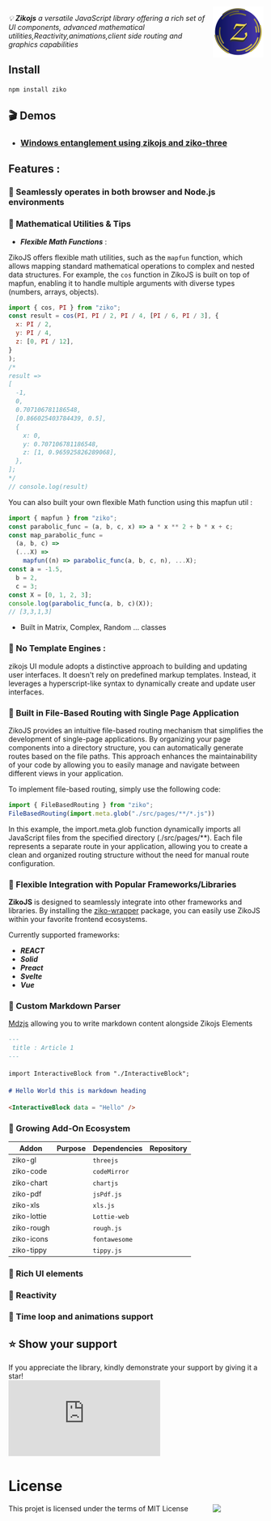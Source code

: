 <img src="docs/assets/logo-200.svg" width="100" align="right" alt="zikojs logo">

*💡 **Zikojs** a versatile JavaScript library offering a rich set of UI components, advanced mathematical utilities,Reactivity,animations,client side routing and graphics capabilities* 

## Install 
```bash
npm install ziko
```
## 🎬 Demos 
- ### [  Windows entanglement using zikojs and ziko-three ](https://www.linkedin.com/feed/update/urn:li:activity:7144023650394918913/) 

## Features :

### 🔰 Seamlessly operates in both browser and Node.js environments

### 🔰 Mathematical Utilities & Tips

- ***Flexible Math Functions*** : 

ZikoJS offers flexible math utilities, such as the `mapfun` function, which allows mapping standard mathematical operations to complex and nested data structures. 
For example, the `cos` function in ZikoJS is built on top of mapfun, enabling it to handle multiple arguments with diverse types (numbers, arrays, objects).

```js
import { cos, PI } from "ziko";
const result = cos(PI, PI / 2, PI / 4, [PI / 6, PI / 3], {
  x: PI / 2,
  y: PI / 4,
  z: [0, PI / 12],
}
);
/*
result =>
[
  -1,
  0,
  0.707106781186548,
  [0.866025403784439, 0.5],
  {
    x: 0,
    y: 0.707106781186548,
    z: [1, 0.965925826289068],
  },
];
*/
// console.log(result)

```
You can also built your own flexible Math function using this mapfun util : 
```js
import { mapfun } from "ziko";
const parabolic_func = (a, b, c, x) => a * x ** 2 + b * x + c;
const map_parabolic_func =
  (a, b, c) =>
  (...X) =>
    mapfun((n) => parabolic_func(a, b, c, n), ...X);
const a = -1.5,
  b = 2,
  c = 3;
const X = [0, 1, 2, 3];
console.log(parabolic_func(a, b, c)(X));
// [3,3,1,3]

```

- Built in Matrix, Complex, Random ... classes 

### 🔰 No Template Engines :
zikojs UI module adopts a distinctive approach to building and updating user interfaces. It doesn't rely on predefined markup templates. Instead, it leverages a hyperscript-like syntax to dynamically create and update user interfaces.

### 🔰 Built in File-Based Routing with Single Page Application

ZikoJS provides an intuitive file-based routing mechanism that simplifies the development of single-page applications. By organizing your page components into a directory structure, you can automatically generate routes based on the file paths. This approach enhances the maintainability of your code by allowing you to easily manage and navigate between different views in your application.

To implement file-based routing, simply use the following code:

```js
import { FileBasedRouting } from "ziko";
FileBasedRouting(import.meta.glob("./src/pages/**/*.js"))
```
In this example, the import.meta.glob function dynamically imports all JavaScript files from the specified directory (./src/pages/**). Each file represents a separate route in your application, allowing you to create a clean and organized routing structure without the need for manual route configuration.

### 🔰 Flexible Integration with Popular Frameworks/Libraries

**ZikoJS** is designed to seamlessly integrate into other frameworks and libraries. By installing the [ziko-wrapper](https://github.com/zakarialaoui10/ziko-wrapper) package, you can easily use ZikoJS within your favorite frontend ecosystems.

Currently supported frameworks: 
 - ***REACT***
 - ***Solid***
 - ***Preact***
 - ***Svelte***
 - ***Vue***

### 🔰 Custom Markdown Parser 

[Mdzjs](https://github.com/zakarialaoui10/mdzjs) allowing you to write markdown content alongside Zikojs Elements 

```md
---
 title : Article 1
---

import InteractiveBlock from "./InteractiveBlock";

# Hello World this is markdown heading 

<InteractiveBlock data = "Hello" />
```

### 🔰 Growing Add-On Ecosystem

|Addon|Purpose|Dependencies|Repository|
|-|-|-|-|
|ziko-gl||`threejs`|
|ziko-code||`codeMirror`||
|ziko-chart||`chartjs`||
|ziko-pdf||`jsPdf.js`||
|ziko-xls||`xls.js`||
|ziko-lottie||`Lottie-web`|
|ziko-rough||`rough.js`|
|ziko-icons||`fontawesome`|
|ziko-tippy||`tippy.js`|


### 🔰 Rich UI elements

### 🔰 Reactivity 

### 🔰 Time loop and animations support

## ⭐️ Show your support <a name="support"></a>

If you appreciate the library, kindly demonstrate your support by giving it a star!<br>
[![Star](https://img.shields.io/github/stars/zakarialaoui10/ziko.js?style=social)](https://github.com/zakarialaoui10/ziko.js)
<!--## Financial support-->
# License 
This projet is licensed under the terms of MIT License 
<img src="https://img.shields.io/github/license/zakarialaoui10/zikojs?color=rgb%2820%2C21%2C169%29" width="100" align="right">

